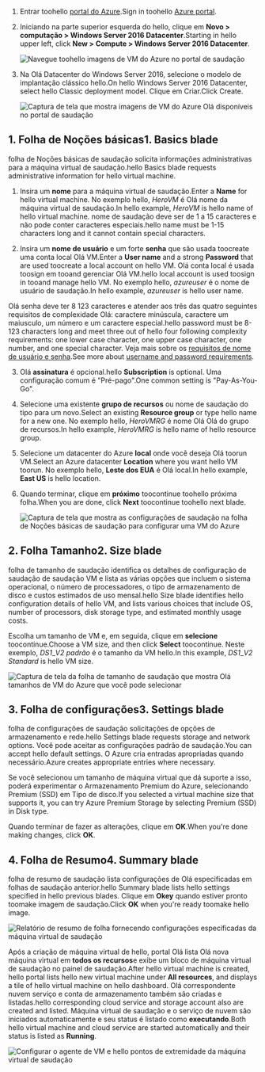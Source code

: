 1. <span data-ttu-id="30b10-101">Entrar toohello [portal do Azure](https://portal.azure.com).</span><span class="sxs-lookup"><span data-stu-id="30b10-101">Sign in toohello [Azure portal](https://portal.azure.com).</span></span>

2. <span data-ttu-id="30b10-102">Iniciando na parte superior esquerda do hello, clique em **Novo > computação > Windows Server 2016 Datacenter**.</span><span class="sxs-lookup"><span data-stu-id="30b10-102">Starting in hello upper left, click **New > Compute > Windows Server 2016 Datacenter**.</span></span>

    ![Navegue toohello imagens de VM do Azure no portal de saudação](./media/virtual-machines-common-portal-create-fqdn/marketplace-new.png)

3. <span data-ttu-id="30b10-104">Na Olá Datacenter do Windows Server 2016, selecione o modelo de implantação clássico hello.</span><span class="sxs-lookup"><span data-stu-id="30b10-104">On hello Windows Server 2016 Datacenter, select hello Classic deployment model.</span></span> <span data-ttu-id="30b10-105">Clique em Criar.</span><span class="sxs-lookup"><span data-stu-id="30b10-105">Click Create.</span></span>

    ![Captura de tela que mostra imagens de VM do Azure Olá disponíveis no portal de saudação](./media/virtual-machines-common-portal-create-fqdn/deployment-classic-model.png)

## <a name="1-basics-blade"></a><span data-ttu-id="30b10-107">1. Folha de Noções básicas</span><span class="sxs-lookup"><span data-stu-id="30b10-107">1. Basics blade</span></span>

<span data-ttu-id="30b10-108">folha de Noções básicas de saudação solicita informações administrativas para a máquina virtual de saudação.</span><span class="sxs-lookup"><span data-stu-id="30b10-108">hello Basics blade requests administrative information for hello virtual machine.</span></span>

1. <span data-ttu-id="30b10-109">Insira um **nome** para a máquina virtual de saudação.</span><span class="sxs-lookup"><span data-stu-id="30b10-109">Enter a **Name** for hello virtual machine.</span></span> <span data-ttu-id="30b10-110">No exemplo hello, _HeroVM_ é Olá nome da máquina virtual de saudação.</span><span class="sxs-lookup"><span data-stu-id="30b10-110">In hello example, _HeroVM_ is hello name of hello virtual machine.</span></span> <span data-ttu-id="30b10-111">nome de saudação deve ser de 1 a 15 caracteres e não pode conter caracteres especiais.</span><span class="sxs-lookup"><span data-stu-id="30b10-111">hello name must be 1-15 characters long and it cannot contain special characters.</span></span>

2. <span data-ttu-id="30b10-112">Insira um **nome de usuário** e um forte **senha** que são usada toocreate uma conta local Olá VM.</span><span class="sxs-lookup"><span data-stu-id="30b10-112">Enter a **User name** and a strong **Password** that are used toocreate a local account on hello VM.</span></span> <span data-ttu-id="30b10-113">Olá conta local é usada toosign em tooand gerenciar Olá VM.</span><span class="sxs-lookup"><span data-stu-id="30b10-113">hello local account is used toosign in tooand manage hello VM.</span></span> <span data-ttu-id="30b10-114">No exemplo hello, _azureuser_ é o nome de usuário de saudação.</span><span class="sxs-lookup"><span data-stu-id="30b10-114">In hello example, _azureuser_ is hello user name.</span></span>

 <span data-ttu-id="30b10-115">Olá senha deve ter 8 123 caracteres e atender aos três das quatro seguintes requisitos de complexidade Olá: caractere minúscula, caractere um maiusculo, um número e um caractere especial.</span><span class="sxs-lookup"><span data-stu-id="30b10-115">hello password must be 8-123 characters long and meet three out of hello four following complexity requirements: one lower case character, one upper case character, one number, and one special character.</span></span> <span data-ttu-id="30b10-116">Veja mais sobre os [requisitos de nome de usuário e senha](../articles/virtual-machines/windows/faq.md).</span><span class="sxs-lookup"><span data-stu-id="30b10-116">See more about [username and password requirements](../articles/virtual-machines/windows/faq.md).</span></span>

3. <span data-ttu-id="30b10-117">Olá **assinatura** é opcional.</span><span class="sxs-lookup"><span data-stu-id="30b10-117">hello **Subscription** is optional.</span></span> <span data-ttu-id="30b10-118">Uma configuração comum é "Pré-pago".</span><span class="sxs-lookup"><span data-stu-id="30b10-118">One common setting is "Pay-As-You-Go".</span></span>

4. <span data-ttu-id="30b10-119">Selecione uma existente **grupo de recursos** ou nome de saudação do tipo para um novo.</span><span class="sxs-lookup"><span data-stu-id="30b10-119">Select an existing **Resource group** or type hello name for a new one.</span></span> <span data-ttu-id="30b10-120">No exemplo hello, _HeroVMRG_ é nome Olá Olá do grupo de recursos.</span><span class="sxs-lookup"><span data-stu-id="30b10-120">In hello example, _HeroVMRG_ is hello name of hello resource group.</span></span>

5. <span data-ttu-id="30b10-121">Selecione um datacenter do Azure **local** onde você deseja Olá toorun VM.</span><span class="sxs-lookup"><span data-stu-id="30b10-121">Select an Azure datacenter **Location** where you want hello VM toorun.</span></span> <span data-ttu-id="30b10-122">No exemplo hello, **Leste dos EUA** é Olá local.</span><span class="sxs-lookup"><span data-stu-id="30b10-122">In hello example, **East US** is hello location.</span></span>

6. <span data-ttu-id="30b10-123">Quando terminar, clique em **próximo** toocontinue toohello próxima folha.</span><span class="sxs-lookup"><span data-stu-id="30b10-123">When you are done, click **Next** toocontinue toohello next blade.</span></span>

    ![Captura de tela que mostra as configurações de saudação na folha de Noções básicas de saudação para configurar uma VM do Azure](./media/virtual-machines-common-portal-create-fqdn/basics-blade-classic.png)

## <a name="2-size-blade"></a><span data-ttu-id="30b10-125">2. Folha Tamanho</span><span class="sxs-lookup"><span data-stu-id="30b10-125">2. Size blade</span></span>

<span data-ttu-id="30b10-126">folha de tamanho de saudação identifica os detalhes de configuração de saudação de saudação VM e lista as várias opções que incluem o sistema operacional, o número de processadores, o tipo de armazenamento de disco e custos estimados de uso mensal.</span><span class="sxs-lookup"><span data-stu-id="30b10-126">hello Size blade identifies hello configuration details of hello VM, and lists various choices that include OS, number of processors, disk storage type, and estimated monthly usage costs.</span></span>  

<span data-ttu-id="30b10-127">Escolha um tamanho de VM e, em seguida, clique em **selecione** toocontinue.</span><span class="sxs-lookup"><span data-stu-id="30b10-127">Choose a VM size, and then click **Select** toocontinue.</span></span> <span data-ttu-id="30b10-128">Neste exemplo, _DS1_\__V2 padrão_ é o tamanho da VM hello.</span><span class="sxs-lookup"><span data-stu-id="30b10-128">In this example, _DS1_\__V2 Standard_ is hello VM size.</span></span>

  ![Captura de tela da folha de tamanho de saudação que mostra Olá tamanhos de VM do Azure que você pode selecionar](./media/virtual-machines-common-portal-create-fqdn/vm-size-classic.png)


## <a name="3-settings-blade"></a><span data-ttu-id="30b10-130">3. Folha de configurações</span><span class="sxs-lookup"><span data-stu-id="30b10-130">3. Settings blade</span></span>

<span data-ttu-id="30b10-131">folha de configurações de saudação solicitações de opções de armazenamento e rede.</span><span class="sxs-lookup"><span data-stu-id="30b10-131">hello Settings blade requests storage and network options.</span></span> <span data-ttu-id="30b10-132">Você pode aceitar as configurações padrão de saudação.</span><span class="sxs-lookup"><span data-stu-id="30b10-132">You can accept hello default settings.</span></span> <span data-ttu-id="30b10-133">O Azure cria entradas apropriadas quando necessário.</span><span class="sxs-lookup"><span data-stu-id="30b10-133">Azure creates appropriate entries where necessary.</span></span>

<span data-ttu-id="30b10-134">Se você selecionou um tamanho de máquina virtual que dá suporte a isso, poderá experimentar o Armazenamento Premium do Azure, selecionando Premium (SSD) em Tipo de disco.</span><span class="sxs-lookup"><span data-stu-id="30b10-134">If you selected a virtual machine size that supports it, you can try Azure Premium Storage by selecting Premium (SSD) in Disk type.</span></span>

<span data-ttu-id="30b10-135">Quando terminar de fazer as alterações, clique em **OK**.</span><span class="sxs-lookup"><span data-stu-id="30b10-135">When you're done making changes, click **OK**.</span></span>

## <a name="4-summary-blade"></a><span data-ttu-id="30b10-136">4. Folha de Resumo</span><span class="sxs-lookup"><span data-stu-id="30b10-136">4. Summary blade</span></span>

<span data-ttu-id="30b10-137">folha de resumo de saudação lista configurações de Olá especificadas em folhas de saudação anterior.</span><span class="sxs-lookup"><span data-stu-id="30b10-137">hello Summary blade lists hello settings specified in hello previous blades.</span></span> <span data-ttu-id="30b10-138">Clique em **Okey** quando estiver pronto toomake imagem de saudação.</span><span class="sxs-lookup"><span data-stu-id="30b10-138">Click **OK** when you're ready toomake hello image.</span></span>

 ![Relatório de resumo de folha fornecendo configurações especificadas da máquina virtual de saudação](./media/virtual-machines-common-portal-create-fqdn/summary-blade-classic.png)

<span data-ttu-id="30b10-140">Após a criação de máquina virtual de hello, portal Olá lista Olá nova máquina virtual em **todos os recursos**e exibe um bloco de máquina virtual de saudação no painel de saudação.</span><span class="sxs-lookup"><span data-stu-id="30b10-140">After hello virtual machine is created, hello portal lists hello new virtual machine under **All resources**, and displays a tile of hello virtual machine on hello dashboard.</span></span> <span data-ttu-id="30b10-141">Olá correspondente nuvem serviço e conta de armazenamento também são criadas e listadas.</span><span class="sxs-lookup"><span data-stu-id="30b10-141">hello corresponding cloud service and storage account also are created and listed.</span></span> <span data-ttu-id="30b10-142">Máquina virtual de saudação e o serviço de nuvem são iniciados automaticamente e seu status é listado como **executando**.</span><span class="sxs-lookup"><span data-stu-id="30b10-142">Both hello virtual machine and cloud service are started automatically and their status is listed as **Running**.</span></span>

 ![Configurar o agente de VM e hello pontos de extremidade da máquina virtual de saudação](./media/virtual-machines-common-portal-create-fqdn/portal-with-new-vm.png)
